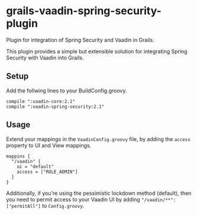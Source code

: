 grails-vaadin-spring-security-plugin
====================================

Plugin for integration of Spring Security and Vaadin in Grails.

This plugin provides a simple but extensible solution for integrating Spring Security with Vaadin into Grails.

## Setup
Add the follwing lines to your BuildConfig.groovy.
```
compile ":vaadin-core:2.1"
compile ":vaadin-spring-security:2.1"
```

## Usage
Extend your mappings in the ```VaadinConfig.groovy``` file, by adding the ```access``` property to UI and View mappings.
```
mappins {
  "/vaadin" {
    ui = "default"
    access = ["ROLE_ADMIN"]
  }
}
```

Additionally, if you're using the pessimistic lockdown method (default), then you need to permit access to your Vaadin UI by adding ```"/vaadin/**": ["permitAll"]``` to ```Config.groovy```.


